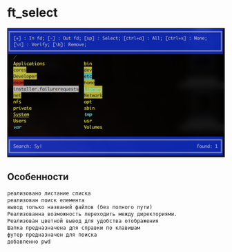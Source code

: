 # ft_select

![alt text](https://github.com/vlobunet/ft_select/blob/master/Screen.png)

Особенности
--------------
    реализовано листание списка
    реализован поиск елемента
    вывод только названий файлов (без полного пути)
    Реализованна возможность переходить между директориями.
    Реализован цветной вывод для удобства отображения
    Шапка предназначена для справки по клавишам
    футер предназначен для поиска
    добавленно pwd
  
